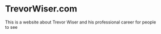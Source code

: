 # TrevorWiser.com
This is a website about Trevor Wiser and his professional career for people to see
